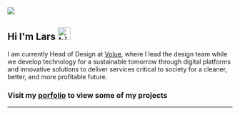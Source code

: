 <img src="https://capsule-render.vercel.app/api?type=waving&color=timeGradient&height=150&section=header&text=You%20Found%20Me,%20Awesome!&fontSize=35&fontAlignY=20&desc=...go ahead, read%20a%20little%20about%20me.&descSize=20&descAlignY=45&animation=twinkling"/>

## Hi I'm Lars <img src="https://user-images.githubusercontent.com/1303154/88677602-1635ba80-d120-11ea-84d8-d263ba5fc3c0.gif" width="28px" alt="hi">


I am currently Head of Design at [Volue](https://www.volue.com/), where I lead the design team while we develop technology for a sustainable tomorrow through digital platforms and innovative solutions to deliver services critical to society for a cleaner, better, and more profitable future.

### Visit my [porfolio](https://www.larskvinnesland.com/) to view some of my projects
---
